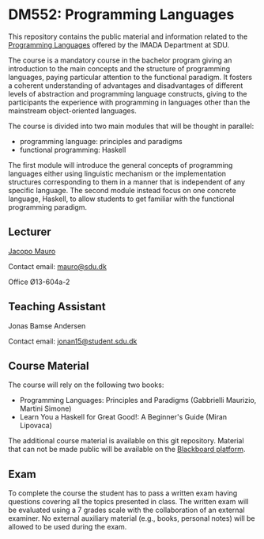 # DM552: Programming Languages

This repository contains the public material and information related to the 
[Programming Languages](https://odinlister.sdu.dk/fagbesk/internkode/DM552/en)
offered by the IMADA Department at SDU.

The course is a mandatory course in the bachelor program giving an introduction
to the main concepts and the structure of programming languages, paying
particular attention to the functional paradigm. It fosters a coherent understanding of
advantages and disadvantages of different levels of abstraction and programming
language constructs, giving to the participants the experience with programming
in languages other than the mainstream object-oriented languages.

The course is divided into two main modules that will be thought in parallel:
* programming language: principles and paradigms
* functional programming: Haskell

The first module will introduce the general concepts of programming languages
either using linguistic mechanism or the implementation structures corresponding
to them in a manner that is independent of any specific language. The second
module instead focus on one concrete language, Haskell, to allow students to get
familiar with the functional programming paradigm.

## Lecturer

[Jacopo Mauro](https://imada.sdu.dk/~mauro/)

Contact email: mauro@sdu.dk

Office Ø13-604a-2

## Teaching Assistant

Jonas Bamse Andersen

Contact email: jonan15@student.sdu.dk

## Course Material

The course will rely on the following two books:
* Programming Languages: Principles and Paradigms (Gabbrielli Maurizio, Martini Simone)
* Learn You a Haskell for Great Good!: A Beginner's Guide (Miran Lipovaca)

The additional course material is available on this git repository.
Material that can not be made public will be available on the
[Blackboard platform](https://e-learn.sdu.dk/).

## Exam

To complete the course the student has to pass a written exam having questions
covering all the topics presented in class. The written exam will be evaluated
using a 7 grades scale with the collaboration of an external examiner. No
external auxiliary material (e.g., books, personal notes) will be allowed to be
used during the exam.








